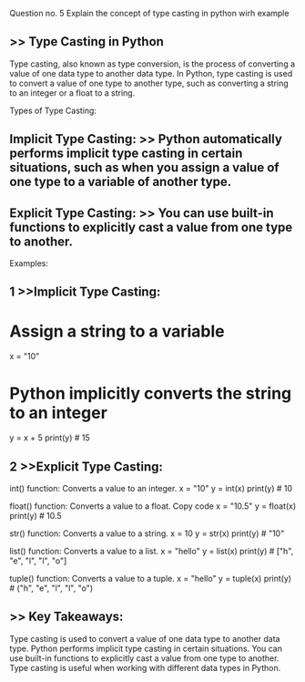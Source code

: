 Question no. 5 Explain the concept of type casting in python wirh example


## >> Type Casting in Python
Type casting, also known as type conversion, is the process of converting a value of one data type to another data type. In Python, type casting is used to convert a value of one type to another type, such as converting a string to an integer or a float to a string.

Types of Type Casting:

## Implicit Type Casting: >> Python automatically performs implicit type casting in certain situations, such as when you assign a value of one type to a variable of another type.
## Explicit Type Casting: >> You can use built-in functions to explicitly cast a value from one type to another.
Examples:

## 1  >>Implicit Type Casting: 
# Assign a string to a variable
x = "10"
# Python implicitly converts the string to an integer
y = x + 5
print(y)  # 15


## 2 >>Explicit Type Casting:
int() function: Converts a value to an integer.
x = "10"
y = int(x)
print(y)  # 10

float() function: Converts a value to a float.
Copy code
x = "10.5"
y = float(x)
print(y)  # 10.5

str() function: Converts a value to a string.
x = 10
y = str(x)
print(y)  # "10"

list() function: Converts a value to a list.
x = "hello"
y = list(x)
print(y)  # ["h", "e", "l", "l", "o"]

tuple() function: Converts a value to a tuple.
x = "hello"
y = tuple(x)
print(y)  # ("h", "e", "l", "l", "o")

## >> Key Takeaways:

Type casting is used to convert a value of one data type to another data type.
Python performs implicit type casting in certain situations.
You can use built-in functions to explicitly cast a value from one type to another.
Type casting is useful when working with different data types in Python.